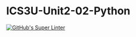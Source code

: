 # ICS3U-Unit2-02-Python

[![GitHub's Super Linter](https://github.com/ICS3U-2-2021/ICS3U-Unit2-04-Python/workflows/GitHub's%20Super%20Linter/badge.svg)](https://github.com/ICS3U-2-2021/ICS3U-Unit2-04-Python/actions)

